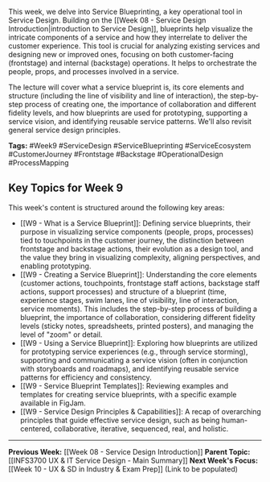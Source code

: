 This week, we delve into Service Blueprinting, a key operational tool in Service Design. Building on the [[Week 08 - Service Design Introduction|introduction to Service Design]], blueprints help visualize the intricate components of a service and how they interrelate to deliver the customer experience. This tool is crucial for analyzing existing services and designing new or improved ones, focusing on both customer-facing (frontstage) and internal (backstage) operations. It helps to orchestrate the people, props, and processes involved in a service.

The lecture will cover what a service blueprint is, its core elements and structure (including the line of visibility and line of interaction), the step-by-step process of creating one, the importance of collaboration and different fidelity levels, and how blueprints are used for prototyping, supporting a service vision, and identifying reusable service patterns. We'll also revisit general service design principles.

**Tags:** #Week9 #ServiceDesign #ServiceBlueprinting #ServiceEcosystem #CustomerJourney #Frontstage #Backstage #OperationalDesign #ProcessMapping

## Key Topics for Week 9

This week's content is structured around the following key areas:

* [[W9 - What is a Service Blueprint]]: Defining service blueprints, their purpose in visualizing service components (people, props, processes) tied to touchpoints in the customer journey, the distinction between frontstage and backstage actions, their evolution as a design tool, and the value they bring in visualizing complexity, aligning perspectives, and enabling prototyping.
* [[W9 - Creating a Service Blueprint]]: Understanding the core elements (customer actions, touchpoints, frontstage staff actions, backstage staff actions, support processes) and structure of a blueprint (time, experience stages, swim lanes, line of visibility, line of interaction, service moments). This includes the step-by-step process of building a blueprint, the importance of collaboration, considering different fidelity levels (sticky notes, spreadsheets, printed posters), and managing the level of "zoom" or detail.
* [[W9 - Using a Service Blueprint]]: Exploring how blueprints are utilized for prototyping service experiences (e.g., through service storming), supporting and communicating a service vision (often in conjunction with storyboards and roadmaps), and identifying reusable service patterns for efficiency and consistency.
* [[W9 - Service Blueprint Templates]]: Reviewing examples and templates for creating service blueprints, with a specific example available in FigJam.
* [[W9 - Service Design Principles & Capabilities]]: A recap of overarching principles that guide effective service design, such as being human-centered, collaborative, iterative, sequenced, real, and holistic.

---
**Previous Week:** [[Week 08 - Service Design Introduction]]
**Parent Topic:** [[INFS3700 UX & IT Service Design - Main Summary]]
**Next Week's Focus:** [[Week 10 - UX & SD in Industry & Exam Prep]] (Link to be populated)
